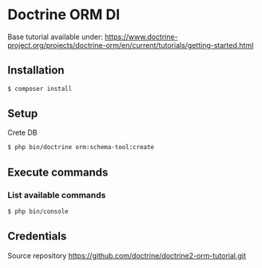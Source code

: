 Doctrine ORM DI
===============

Base tutorial available under:
https://www.doctrine-project.org/projects/doctrine-orm/en/current/tutorials/getting-started.html

## Installation

```bash
$ composer install
```

## Setup

Crete DB

```bash
$ php bin/doctrine orm:schema-tool:create
```

## Execute commands

### List available commands

```bash
$ php bin/console
```

## Credentials

Source repository https://github.com/doctrine/doctrine2-orm-tutorial.git